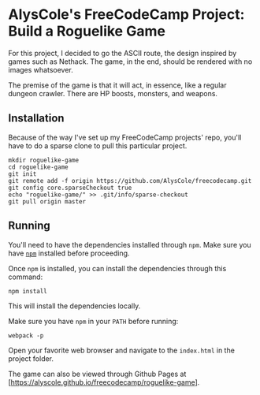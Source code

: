 # AlysCole's FreeCodeCamp Project: Build a Roguelike Game
For this project, I decided to go the ASCII route, the design inspired by games such as Nethack. The game, in the end, should be rendered with no images whatsoever.

The premise of the game is that it will act, in essence, like a regular dungeon crawler. There are HP boosts, monsters, and weapons.

## Installation

Because of the way I've set up my FreeCodeCamp projects' repo, you'll have to do a sparse clone to pull this particular project.

```
mkdir roguelike-game 
cd roguelike-game
git init
git remote add -f origin https://github.com/AlysCole/freecodecamp.git
git config core.sparseCheckout true
echo "roguelike-game/" >> .git/info/sparse-checkout
git pull origin master
```

## Running

You'll need to have the dependencies installed through `npm`. Make sure you have [`npm`](https://github.com/npm/npm) installed before proceeding.

Once `npm` is installed, you can install the dependencies through this command:

```
npm install
```

This will install the dependencies locally.

Make sure you have `npm` in your `PATH` before running:

```
webpack -p
```

Open your favorite web browser and navigate to the `index.html` in the project folder.

The game can also be viewed through Github Pages at [https://alyscole.github.io/freecodecamp/roguelike-game].
